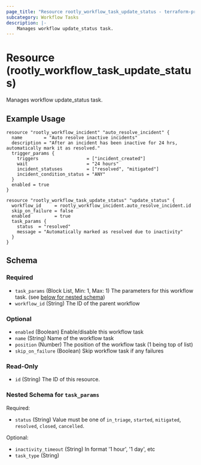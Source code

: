 ```yaml
---
page_title: "Resource rootly_workflow_task_update_status - terraform-provider-rootly"
subcategory: Workflow Tasks
description: |-
    Manages workflow update_status task.
---
```


# Resource (rootly_workflow_task_update_status)

Manages workflow update_status task.

## Example Usage

```shell
resource "rootly_workflow_incident" "auto_resolve_incident" {
  name        = "Auto resolve inactive incidents"
  description = "After an incident has been inactive for 24 hrs, automatically mark it as resolved."
  trigger_params {
    triggers                  = ["incident_created"]
    wait                      = "24 hours"
    incident_statuses         = ["resolved", "mitigated"]
    incident_condition_status = "ANY"
  }
  enabled = true
}

resource "rootly_workflow_task_update_status" "update_status" {
  workflow_id     = rootly_workflow_incident.auto_resolve_incident.id
  skip_on_failure = false
  enabled         = true
  task_params {
    status  = "resolved"
    message = "Automatically marked as resolved due to inactivity"
  }
}
```

<!-- schema generated by tfplugindocs -->
## Schema

### Required

- `task_params` (Block List, Min: 1, Max: 1) The parameters for this workflow task. (see [below for nested schema](#nestedblock--task_params))
- `workflow_id` (String) The ID of the parent workflow

### Optional

- `enabled` (Boolean) Enable/disable this workflow task
- `name` (String) Name of the workflow task
- `position` (Number) The position of the workflow task (1 being top of list)
- `skip_on_failure` (Boolean) Skip workflow task if any failures

### Read-Only

- `id` (String) The ID of this resource.

<a id="nestedblock--task_params"></a>
### Nested Schema for `task_params`

Required:

- `status` (String) Value must be one of `in_triage`, `started`, `mitigated`, `resolved`, `closed`, `cancelled`.

Optional:

- `inactivity_timeout` (String) In format '1 hour', '1 day', etc
- `task_type` (String)
